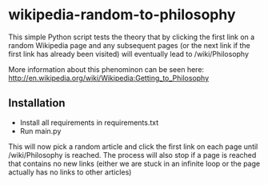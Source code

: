 wikipedia-random-to-philosophy
==============================

This simple Python script tests the theory that by clicking the first link on a random Wikipedia page and any subsequent pages (or the next link if the first link has already been visited) will eventually lead to /wiki/Philosophy

More information about this phenominon can be seen here: http://en.wikipedia.org/wiki/Wikipedia:Getting_to_Philosophy

Installation
------------
* Install all requirements in requirements.txt
* Run main.py

This will now pick a random article and click the first link on each page until /wiki/Philosophy is
reached.  The process will also stop if a page is reached that contains no new links (either we are
stuck in an infinite loop or the page actually has no links to other articles)